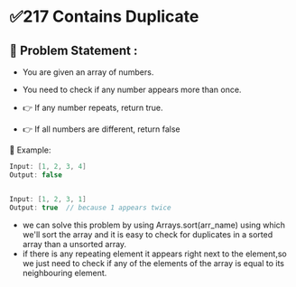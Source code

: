 # ✅217 Contains Duplicate


## 💬 Problem Statement :

- You are given an array of numbers.
- You need to check if any number appears more than once.

- 👉 If any number repeats, return true.
- 👉 If all numbers are different, return false

🧠 Example:
```java
Input: [1, 2, 3, 4]
Output: false


Input: [1, 2, 3, 1]
Output: true  // because 1 appears twice
```


- we can solve this problem by using Arrays.sort(arr_name) using which we'll sort the array and it is easy to check for duplicates in a sorted array than a unsorted array.
- if there is any repeating element it appears right next to the element,so we just need to check if any of the elements of the array is equal to its neighbouring element.
